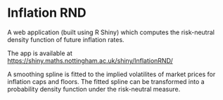 # Inflation RND

A web application (built using R Shiny) which computes the risk-neutral density function of future inflation rates. 

The app is available at https://shiny.maths.nottingham.ac.uk/shiny/InflationRND/

A smoothing spline is fitted to the implied volatilites of market prices for inflation caps and floors. The fitted spline can be transformed into a probability density function under the risk-neutral measure.
